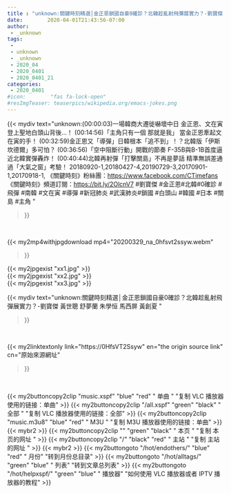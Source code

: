 ```yaml
---
title : "unknown:關鍵時刻精選│金正恩鎖國自豪0確診？北韓趁亂射飛彈展實力？-劉寶傑 黃世聰 舒夢蘭 朱學恒 馬西屏 黃創夏 "
date:        2020-04-01T21:43:56-07:00
author:
 - _unknown
tags:
 - 
 - unknown
 - _unknown
 - 2020_04
 - 2020_0401
 - 2020_0401_21
categories:
 - 2020_0401
#icon:        "fas fa-lock-open"
#resImgTeaser: teaserpics/wikipedia.org/emacs-jokes.png
---
```







{{< mydiv text="unknown:(00:00:03)一場韓商大遷徙嚇壞中日 金正恩、文在寅登上聖地白頭山背後…！ (00:14:56)「主角只有一個 那就是我」 當金正恩牽起文在寅的手！ (00:32:59)金正恩又「導彈」日韓根本「追不到」！？北韓版「伊斯坎德爾」多可怕？ (00:36:56)「空中阻斷行動」開戰的節奏 F-35B與B-1B首度逼近北韓實彈轟炸！ (00:40:44)北韓再射彈「打擊關島」不再是夢話 精準無誤差通過「大氣之窗」考驗！  20180920-1,20180427-4,20190729-3,20170901-1,20170918-1,  《關鍵時刻》粉絲團：https://www.facebook.com/CTimefans 《關鍵時刻》頻道訂閱：https://bit.ly/2OlcnV7  #劉寶傑 #金正恩#北韓#0確診  #飛彈 #南韓 #文在寅 #導彈 #新冠肺炎 #武漢肺炎#鎖國 #白頭山 #韓國 #日本 #關島 #主角 "
>}}
<br>


{{< my2mp4withjpgdownload mp4="20200329_na_0hfsvt2ssyw.webm"
>}}

{{< my2jpgexist "xx1.jpg" >}}<br>
{{< my2jpgexist "xx2.jpg" >}}<br>
{{< my2jpgexist "xx3.jpg" >}}<br>



{{< mydiv text="unknown:關鍵時刻精選│金正恩鎖國自豪0確診？北韓趁亂射飛彈展實力？-劉寶傑 黃世聰 舒夢蘭 朱學恒 馬西屏 黃創夏 "
>}}
<br>

{{< my2linktextonly link="https://0HfsVT2Ssyw"
en="the origin source link" cn="原始來源網址"
>}}


<br>


{{< my2buttoncopy2clip "music.xspf"        "blue"   "red"    " 单曲 "  "复制 VLC 播放器使用的链接：单曲" >}} {{< my2buttoncopy2clip "/all.xspf"         "green"  "black"  " 全部 "  "复制 VLC 播放器使用的链接：全部" >}} {{< my2buttoncopy2clip "music.m3u8"        "blue"   "red"    " M3U  "    "复制 M3U 播放器使用的链接：单曲" >}} {{< mybr2 >}} {{< my2buttoncopy2clip ""                  "green"  "black"  " 本页 "    "复制 本页的网址 " >}} {{< my2buttoncopy2clip "/"                 "black"  "red"    " 主站 "    "复制 主站的网址 " >}} {{< mybr2 >}} {{< my2buttongoto      "/hot/endothers/"   "blue"   "red"    " 月份"   "转到月份总目录" >}} {{< my2buttongoto      "/hot/alltags/"     "green"  "blue"   " 列表"   "转到文章总列表" >}} {{< my2buttongoto      "/hot/helpxspf/"    "green"  "blue"   " 播放器" "如何使用 VLC 播放器或者 IPTV 播放器的教程" >}} 
